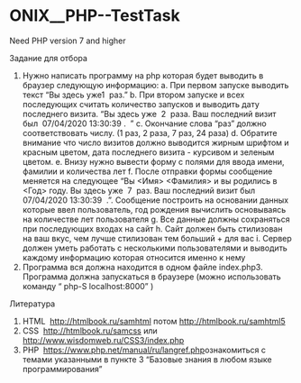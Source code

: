 # ONIX__PHP--TestTask
 Need PHP version 7 and higher 

Задание для отбора
1. Нужно написать программу на php которая будет выводить в браузер
следующую информацию:
a. При первом запуске выводить текст “Вы здесь уже ​ 1 ​ раз.”
b. При втором запуске и всех последующих считать количество запусков и
выводить дату последнего визита. “Вы здесь уже ​ 2 ​ раза. Ваш последний
визит был ​ 07/04/2020 13:30:39 . ​ ”
c. Окончание слова “раз” должно соответствовать числу. (1 раз, 2 раза, 7
раз, 24 раза)
d. Обратите внимание что число визитов должно выводится жирным
шрифтом и красным цветом, дата последнего визита - курсивом и
зеленым цветом.
e. Внизу нужно вывести форму с полями для ввода имени, фамилии и
количества лет
f. После отправки формы сообщение меняется на следующее “Вы <Имя>
<Фамилия> и вы родились в <Год> году. Вы здесь уже ​ 7 ​ раз. Ваш
последний визит был ​ 07/04/2020 13:30:39 ​ .”. Сообщение построить на
основании данных которые ввел пользователь, год рождения вычислить
основываясь на количестве лет пользователя
g. Все данные должны сохраняться при последующих входах на сайт
h. Сайт должен быть стилизован на ваш вкус, чем лучше стилизован тем
больший + для вас
i. Сервер должен уметь работать с несколькими пользователями и
выводить каждому информацию которая относится именно к нему
2. Программа вся должна находится в одном файле index.php3. Программа должна запускаться в браузере (можно использовать команду “​ php-S localhost:8000”​ )

Литература
1. HTML ​ http://htmlbook.ru/samhtml​ потом ​ http://htmlbook.ru/samhtml5
2. CSS ​ http://htmlbook.ru/samcss​ или ​ http://www.wisdomweb.ru/CSS3/index.php
3. PHP ​ https://www.php.net/manual/ru/langref.php​ ознакомиться с темами
указанными в пункте 3 “Базовые знания в любом языке программирования”

